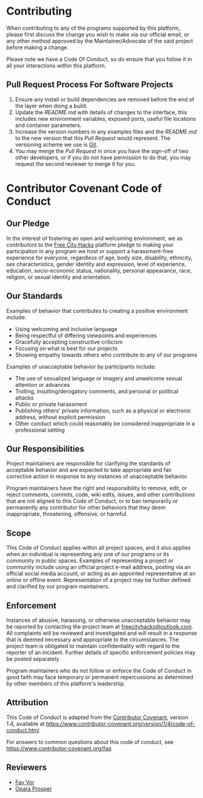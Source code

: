 # Contributing

When contributing to any of the programs supported by this platform, please first discuss the change you wish to make via our official email, or any other method approved by the Maintainer/Advocate of the said project before making a change. 

Please note we have a Code Of Conduct, so do ensure that you follow it in all your interactions within this platform.

## Pull Request Process For Software Projects

1. Ensure any install or build dependencies are removed before the end of the layer when doing a 
   build.
2. Update the *README.md* with details of changes to the interface, this includes new environment    variables, exposed ports, useful file locations and container parameters.
3. Increase the version numbers in any examples files and the *README.md* to the new version that    this *Pull Request* would represent. The versioning scheme we use is [Git](http://git-scm.com/).
4. You may merge the *Pull Request* in once you have the sign-off of two other developers, or if     you do not have permission to do that, you may request the second reviewer to merge it for you.

# Contributor Covenant Code of Conduct

## Our Pledge

In the interest of fostering an open and welcoming environment, we as contributors to the [Free City Hacks](https://github.com/freecityhacks) platform pledge to making your participation in any program we host or support a harassment-free experience for everyone, regardless of age, body size, disability, ethnicity, sex characteristics, gender identity and expression, level of experience, education, socio-economic status, nationality, personal appearance, race, religion, or sexual identity and orientation.

## Our Standards

Examples of behavior that contributes to creating a positive environment include:

* Using welcoming and inclusive language
* Being respectful of differing viewpoints and experiences
* Gracefully accepting constructive criticism
* Focusing on what is best for our projects
* Showing empathy towards others who contribute to any of our programs

Examples of unacceptable behavior by participants include:

* The use of sexualized language or imagery and unwelcome sexual attention or advances
* Trolling, insulting/derogatory comments, and personal or political attacks
* Public or private harassment
* Publishing others' private information, such as a physical or electronic address, without         explicit permission
* Other conduct which could reasonably be considered inappropriate in a professional setting

## Our Responsibilities

Project maintainers are responsible for clarifying the standards of acceptable behavior and are expected to take appropriate and fair corrective action in response to any instances of unacceptable behavior.

Program maintainers have the right and responsibility to remove, edit, or reject comments, commits, code, wiki edits, issues, and other contributions that are not aligned to this Code of Conduct, or to ban temporarily or permanently any contributor for other behaviors that they deem inappropriate, threatening, offensive, or harmful.

## Scope

This Code of Conduct applies within all project spaces, and it also applies when an individual is representing any one of our programs or its community in public spaces. Examples of representing a project or community include using an official project e-mail address, posting via an official social media account, or acting as an appointed representative at an online or offline event. Representation of a project may be further defined and clarified by our program maintainers.

## Enforcement

Instances of abusive, harassing, or otherwise unacceptable behavior may be reported by contacting the project team at [freecityhacks@outlook.com](mailto://freecityhacks@outlook.com). All complaints will be reviewed and investigated and will result in a response that is deemed necessary and appropriate to the circumstances. The project team is obligated to maintain confidentiality with regard to the reporter of an incident. Further details of specific enforcement policies may be posted separately.

Program maintainers who do not follow or enforce the Code of Conduct in good faith may face temporary or permanent repercussions as determined by other members of this platform's leadership.

## Attribution

This Code of Conduct is adapted from the [Contributor Covenant][homepage], version 1.4,
available at https://www.contributor-covenant.org/version/1/4/code-of-conduct.html

[homepage]: https://www.contributor-covenant.org

For answers to common questions about this code of conduct, see
https://www.contributor-covenant.org/faq

## Reviewers

* [Fay Vor](https://github.com/phavor)
* [Opara Prosper](https://github.com/OPARA-PROSPER)
